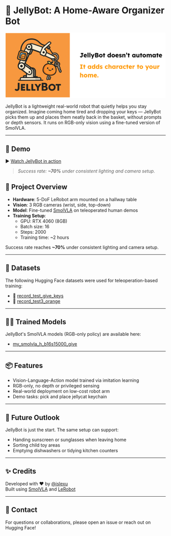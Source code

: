 # 🧡 JellyBot: A Home-Aware Organizer Bot

![JellyBot Logo](jellybot.png)

JellyBot is a lightweight real-world robot that quietly helps you stay organized. Imagine coming home tired and dropping your keys — JellyBot picks them up and places them neatly back in the basket, without prompts or depth sensors. It runs on RGB-only vision using a fine-tuned version of SmolVLA.

---

## 🎥 Demo

▶️ [Watch JellyBot in action](https://github.com/YifanZhou99/lerobot_JellyBots/blob/main/jellybot_demo.mp4)

> _Success rate: **~70%** under consistent lighting and camera setup._



## 🤖 Project Overview

- **Hardware**: 5-DoF LeRobot arm mounted on a hallway table  
- **Vision**: 3 RGB cameras (wrist, side, top-down)  
- **Model**: Fine-tuned [SmolVLA](https://arxiv.org/abs/2506.01844) on teleoperated human demos  
- **Training Setup**:  
  - GPU: RTX 4060 (8GB)  
  - Batch size: 16  
  - Steps: 2000  
  - Training time: ~2 hours  

Success rate reaches **~70%** under consistent lighting and camera setup.

---

## 🧠 Datasets

The following Hugging Face datasets were used for teleoperation-based training:

- 🎥 [record_test_give_keys](https://huggingface.co/datasets/islexu/record_test_give_keys)  
- 🍊 [record_test3_orange](https://huggingface.co/datasets/islexu/record_test3_orange)

---

## 🏋️‍♂️ Trained Models

JellyBot's SmolVLA models (RGB-only policy) are available here:

- [my_smolvla_h_b16s15000_give](https://huggingface.co/islexu/my_smolvla_h_b16s15000_give)  

---

## 📦 Features

- Vision-Language-Action model trained via imitation learning  
- RGB-only, no depth or privileged sensing  
- Real-world deployment on low-cost robot arm  
- Demo tasks: pick and place jellycat keychain

---

## 🧭 Future Outlook

JellyBot is just the start. The same setup can support:
- Handing sunscreen or sunglasses when leaving home
- Sorting child toy areas
- Emptying dishwashers or tidying kitchen counters

---

## ✨ Credits

Developed with ❤️ by [@islexu](https://huggingface.co/islexu)  
Built using [SmolVLA](https://github.com/huggingface/lerobot) and [LeRobot](https://github.com/huggingface/lerobot)

---

## 📩 Contact

For questions or collaborations, please open an issue or reach out on Hugging Face!


